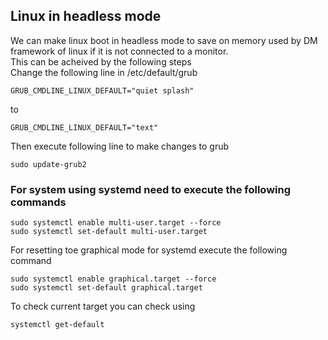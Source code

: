 ## Linux in headless mode
We can make linux boot in headless mode to save on memory used by DM framework of linux if it is not connected to a monitor.  
This can be acheived by the following steps  
Change the following line in /etc/default/grub
```
GRUB_CMDLINE_LINUX_DEFAULT="quiet splash"
```
to
```
GRUB_CMDLINE_LINUX_DEFAULT="text"
```
Then execute following line to make changes to grub
```
sudo update-grub2
```


### For system using systemd need to execute the following commands

```
sudo systemctl enable multi-user.target --force
sudo systemctl set-default multi-user.target
```

For resetting toe graphical mode for systemd execute the following command

```
sudo systemctl enable graphical.target --force
sudo systemctl set-default graphical.target
```

To check current target you can check using 
```
systemctl get-default
```
